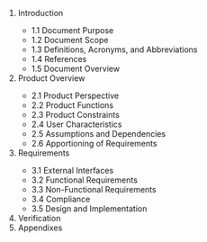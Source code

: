 <ol>
<li>Introduction</li>
<ul>
<li>1.1 Document Purpose</li>
<li>1.2 Document Scope</li>
<li>1.3 Definitions, Acronyms, and Abbreviations</li>
<li>1.4 References</li>
<li>1.5 Document Overview</li>
</ul>

<li>Product Overview</li>
<ul>
<li>2.1 Product Perspective</li>
<li>2.2 Product Functions</li>
<li>2.3 Product Constraints</li>
<li>2.4 User Characteristics</li>
<li>2.5 Assumptions and Dependencies</li>
<li>2.6 Apportioning of Requirements</li>
</ul>

<li>Requirements</li>
<ul>
<li>3.1 External Interfaces</li>
<li>3.2 Functional Requirements</li>
<li>3.3 Non-Functional Requirements</li>
<li>3.4 Compliance</li>
<li>3.5 Design and Implementation</li>
</ul>

<li>Verification</li>
<li>Appendixes</li>
</ol>
